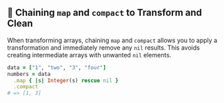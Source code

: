 ## 🎲 Chaining `map` and `compact` to Transform and Clean
When transforming arrays, chaining `map` and `compact` allows you to apply a transformation and immediately remove any `nil` results. This avoids creating intermediate arrays with unwanted `nil` elements.

```ruby
data = ["1", "two", "3", "four"]
numbers = data
  .map { |s| Integer(s) rescue nil }
  .compact
# => [1, 3]
```

